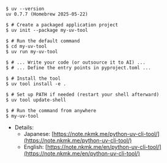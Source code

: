 ```console
$ uv --version
uv 0.7.7 (Homebrew 2025-05-22)

$ # Create a packaged application project
$ uv init --package my-uv-tool

$ # Run the default command
$ cd my-uv-tool
$ uv run my-uv-tool

$ # ... Write your code (or outsource it to AI) ...
$ # ... Define the entry points in pyproject.toml ...

$ # Install the tool
$ uv tool install -e .

$ # Set up PATH if needed (restart your shell afterward)
$ uv tool update-shell

$ # Run the command from anywhere
$ my-uv-tool
```

- Details:
  - Japanese: [https://note.nkmk.me/python-uv-cli-tool/](https://note.nkmk.me/python-uv-cli-tool/)
  - English: [https://note.nkmk.me/en/python-uv-cli-tool/](https://note.nkmk.me/en/python-uv-cli-tool/)
